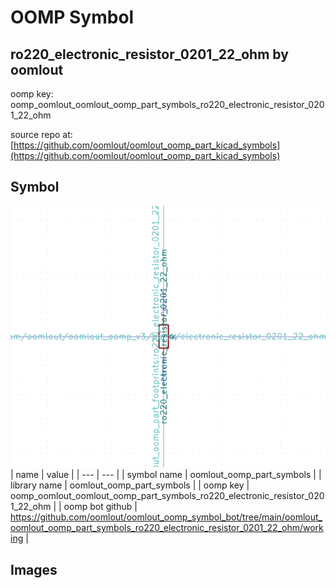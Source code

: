 # OOMP Symbol  
## ro220_electronic_resistor_0201_22_ohm  by oomlout  
  
oomp key: oomp_oomlout_oomlout_oomp_part_symbols_ro220_electronic_resistor_0201_22_ohm  
  
source repo at: [https://github.com/oomlout/oomlout_oomp_part_kicad_symbols](https://github.com/oomlout/oomlout_oomp_part_kicad_symbols)  
## Symbol  
  
[![working.png](working_600.png)](working.png)  
| name | value | 
| --- | --- | 
| symbol name | oomlout_oomp_part_symbols | 
| library name | oomlout_oomp_part_symbols | 
| oomp key | oomp_oomlout_oomlout_oomp_part_symbols_ro220_electronic_resistor_0201_22_ohm | 
| oomp bot github | https://github.com/oomlout/oomlout_oomp_symbol_bot/tree/main/oomlout_oomlout_oomp_part_symbols_ro220_electronic_resistor_0201_22_ohm/working | 
## Images  
